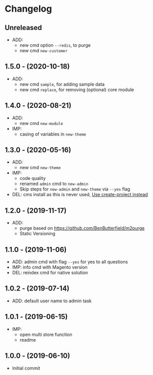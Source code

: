 # Changelog

## Unreleased
* ADD:
  * new cmd option `--redis`, to purge
  * new cmd `new-customer`

## 1.5.0 - (2020-10-18)
* ADD:
  * new cmd `sample`, for adding sample data
  * new cmd `replace`, for removing (optional) core module

## 1.4.0 - (2020-08-21)
* ADD:
  * new cmd `new-module`
* IMP:
  * casing of variables in `new-theme`

## 1.3.0 - (2020-05-16)
* ADD:
  * new cmd `new-theme`
* IMP:
  * code quality
  * renamed `admin` cmd to `new-admin`
  * Skip steps for `new-admin` and `new-theme` via `--yes` flag
* DEL: cms install as this is never used,
  [Use create-project instead](https://github.com/GrimLink/create-project)

## 1.2.0 - (2019-11-17)
* ADD:
  * purge based on https://github.com/BenButterfield/m2purge
  * Static Versioning

## 1.1.0 - (2019-11-06)
* ADD: admin cmd with flag `--yes` for yes to all questions
* IMP: info cmd with Magento version
* DEL: reindex cmd for native solution

## 1.0.2 - (2019-07-14)
* ADD: default user name to admin task

## 1.0.1 - (2019-06-15)
* IMP:
  * open multi store function
  * readme

## 1.0.0 - (2019-06-10)
* Initial commit